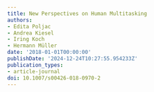 ```yaml
---
title: New Perspectives on Human Multitasking
authors:
- Edita Poljac
- Andrea Kiesel
- Iring Koch
- Hermann Müller
date: '2018-01-01T00:00:00'
publishDate: '2024-12-24T10:27:55.954233Z'
publication_types:
- article-journal
doi: 10.1007/s00426-018-0970-2
---
```

